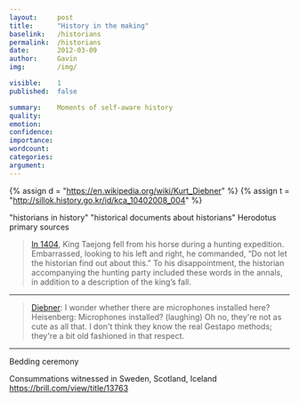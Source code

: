 ```yaml
---
layout:     post
title:      "History in the making"
baselink:   /historians
permalink:  /historians
date:       2012-03-09
author:     Gavin   
img:        /img/

visible:    1
published:  false

summary:    Moments of self-aware history
quality:    
emotion: 	
confidence: 
importance: 
wordcount:  
categories: 
argument:   
---
```


{% assign d = "https://en.wikipedia.org/wiki/Kurt_Diebner"			%}
{% assign t = "http://sillok.history.go.kr/id/kca_10402008_004"		%}


"historians in history"
"historical documents about historians"
Herodotus primary sources

> <a href="{{t}}">In 1404</a>, King Taejong fell from his horse during a hunting expedition. Embarrassed, looking to his left and right, he commanded, “Do not let the historian find out about this.” To his disappointment, the historian accompanying the hunting party included these words in the annals, in addition to a description of the king’s fall.



---

> <a href="{{d}}">Diebner</a>: I wonder whether there are microphones installed here?
Heisenberg: Microphones installed? (laughing) Oh no, they're not as cute as all that. I don't think they know the real Gestapo methods; they're a bit old fashioned in that respect.


--- 

Bedding ceremony

Consummations witnessed in Sweden, Scotland, Iceland
https://brill.com/view/title/13763
